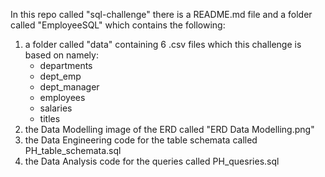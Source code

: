 In this repo called "sql-challenge" there is a README.md file and a folder called "EmployeeSQL" which contains the following:
1. a folder called "data" containing 6 .csv files which this challenge is based on namely:
      - departments
      - dept_emp
      - dept_manager
      - employees
      - salaries
      - titles
2. the Data Modelling image of the ERD called "ERD Data Modelling.png"
3. the Data Engineering code for the table schemata called PH_table_schemata.sql
4. the Data Analysis code for the queries called PH_quesries.sql
